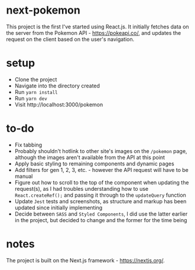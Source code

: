 # next-pokemon
This project is the first I've started using React.js. It initially fetches data on the server from the Pokemon API - https://pokeapi.co/, and updates the request on the client based on the user's navigation.

# setup
- Clone the project
- Navigate into the directory created
- Run `yarn install`
- Run `yarn dev`
- Visit http://localhost:3000/pokemon

# to-do
- Fix tabbing
- Probably shouldn't hotlink to other site's images on the `/pokemon` page, although the images aren't available from the API at this point
- Apply basic styling to remaining components and dynamic pages
- Add filters for gen 1, 2, 3, etc. - however the API request will have to be manual
- Figure out how to scroll to the top of the component when updating the request(s), as I had troubles understanding how to use `React.createRef();` and passing it through to the `updateQuery` function
- Update `Jest` tests and screenshots, as structure and markup has been updated since initially implementing
- Decide between `SASS` and `Styled Components`, I did use the latter earlier in the project, but decided to change and the former for the time being

# notes
The project is built on the Next.js framework - https://nextjs.org/.
